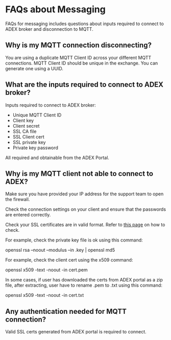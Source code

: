 # FAQs about Messaging

FAQs for messaging includes questions about inputs required to connect to ADEX broker and disconnection to MQTT. 

## Why is my MQTT connection disconnecting? 

You are using a duplicate MQTT Client ID across your different MQTT connections. MQTT Client ID should be unique in the exchange. You can generate one using a UUID.

## What are the inputs required to connect to ADEX broker?

Inputs required to connect to ADEX broker:

- Unique MQTT Client ID
- Client key
- Client secret
- SSL CA file
- SSL Client cert
- SSL private key
- Private key password

All required and obtainable from the ADEX Portal.

## Why is my MQTT client not able to connect to ADEX?

Make sure you have provided your IP address for the support team to open the firewall.

Check the connection settings on your client and ensure that the passwords are entered correctly.

Check your SSL certificates are in valid format. Refer to [this page](https://www.sslshopper.com/article-most-common-openssl-commands.html) on how to check.

For example, check the private key file is ok using this command:

openssl rsa –noout –modulus –in <file>.key | openssl md5

For example, check the client cert using the x509 command:

openssl x509 -text -noout -in cert.pem

In some cases, if user has downloaded the certs from ADEX portal as a zip file, after extracting, user have to rename .pem to .txt using this command:

openssl x509 -text -noout -in cert.txt

## Any authentication needed for MQTT connection?
  
Valid SSL certs generated from ADEX portal is required to connect.
  
  
  
 
